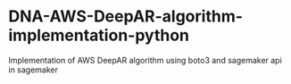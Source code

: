# DNA-AWS-DeepAR-algorithm-implementation-python
Implementation of AWS DeepAR algorithm using boto3 and sagemaker api in sagemaker
